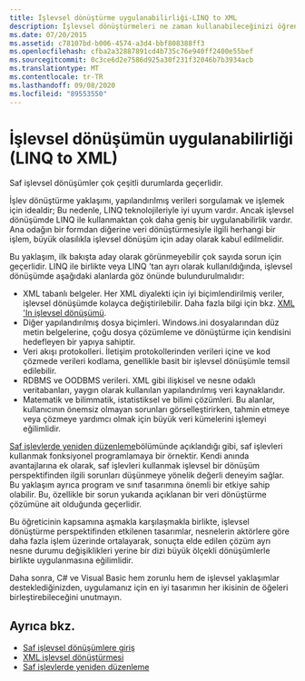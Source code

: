 ```yaml
---
title: İşlevsel dönüştürme uygulanabilirliği-LINQ to XML
description: İşlevsel dönüştürmeleri ne zaman kullanabileceğinizi öğrenin.
ms.date: 07/20/2015
ms.assetid: c78107bd-b006-4574-a3d4-bbf808388ff3
ms.openlocfilehash: cfba2a32887891cd4b735c76e940ff2400e55bef
ms.sourcegitcommit: 0c3ce6d2e7586d925a30f231f32046b7b3934acb
ms.translationtype: MT
ms.contentlocale: tr-TR
ms.lasthandoff: 09/08/2020
ms.locfileid: "89553550"
---
```

# <a name="applicability-of-functional-transformation-linq-to-xml"></a>İşlevsel dönüşümün uygulanabilirliği (LINQ to XML)

Saf işlevsel dönüşümler çok çeşitli durumlarda geçerlidir.

İşlev dönüştürme yaklaşımı, yapılandırılmış verileri sorgulamak ve işlemek için idealdir; Bu nedenle, LINQ teknolojileriyle iyi uyum vardır. Ancak işlevsel dönüşümde LINQ ile kullanmaktan çok daha geniş bir uygulanabilirlik vardır. Ana odağın bir formdan diğerine veri dönüştürmesiyle ilgili herhangi bir işlem, büyük olasılıkla işlevsel dönüşüm için aday olarak kabul edilmelidir.

Bu yaklaşım, ilk bakışta aday olarak görünmeyebilir çok sayıda sorun için geçerlidir. LINQ ile birlikte veya LINQ 'tan ayrı olarak kullanıldığında, işlevsel dönüşümde aşağıdaki alanlarda göz önünde bulundurulmalıdır:

- XML tabanlı belgeler. Her XML diyalekti için iyi biçimlendirilmiş veriler, işlevsel dönüşümde kolayca değiştirilebilir. Daha fazla bilgi için bkz. [XML 'In işlevsel dönüşümü](functional-transformation-xml.md).
- Diğer yapılandırılmış dosya biçimleri. Windows.ini dosyalarından düz metin belgelerine, çoğu dosya çözümleme ve dönüştürme için kendisini hedefleyen bir yapıya sahiptir.
- Veri akışı protokolleri. İletişim protokollerinden verileri içine ve kod çözmede verileri kodlama, genellikle basit bir işlevsel dönüşümle temsil edilebilir.
- RDBMS ve OODBMS verileri. XML gibi ilişkisel ve nesne odaklı veritabanları, yaygın olarak kullanılan yapılandırılmış veri kaynaklarıdır.
- Matematik ve bilimmatik, istatistiksel ve bilimi çözümleri. Bu alanlar, kullanıcının önemsiz olmayan sorunları görselleştirirken, tahmin etmeye veya çözmeye yardımcı olmak için büyük veri kümelerini işlemeyi eğilimlidir.

[Saf işlevlerde yeniden düzenleme](refactor-pure-functions.md)bölümünde açıklandığı gibi, saf işlevleri kullanmak fonksiyonel programlamaya bir örnektir. Kendi anında avantajlarına ek olarak, saf işlevleri kullanmak işlevsel bir dönüşüm perspektifinden ilgili sorunları düşünmeye yönelik değerli deneyim sağlar. Bu yaklaşım ayrıca program ve sınıf tasarımına önemli bir etkiye sahip olabilir. Bu, özellikle bir sorun yukarıda açıklanan bir veri dönüştürme çözümüne ait olduğunda geçerlidir.

Bu öğreticinin kapsamına aşmakla karşılaşmakla birlikte, işlevsel dönüştürme perspektifinden etkilenen tasarımlar, nesnelerin aktörlere göre daha fazla işlem üzerinde ortalayarak, sonuçta elde edilen çözüm ayrı nesne durumu değişiklikleri yerine bir dizi büyük ölçekli dönüşümlerle birlikte uygulanmasına eğilimlidir.

 Daha sonra, C# ve Visual Basic hem zorunlu hem de işlevsel yaklaşımlar desteklediğinizden, uygulamanız için en iyi tasarımın her ikisinin de öğeleri birleştirebileceğini unutmayın.

## <a name="see-also"></a>Ayrıca bkz.

- [Saf işlevsel dönüşümlere giriş](introduction-pure-functional-transformations.md)
- [XML işlevsel dönüştürmesi](functional-transformation-xml.md)
- [Saf işlevlerde yeniden düzenleme](refactor-pure-functions.md)
